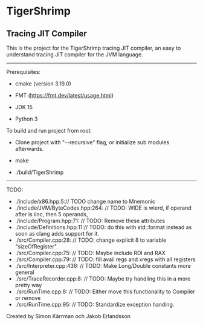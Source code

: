 # TigerShrimp

## Tracing JIT Compiler

This is the project for the TigerShrimp tracing JIT compiler,
an easy to understand tracing JIT compiler for the JVM language.

---

Prerequisites:

- cmake (version 3.19.0)

- FMT (https://fmt.dev/latest/usage.html)

- JDK 15

- Python 3

To build and run project from root:

- Clone project with "--recursive" flag, or initialize sub modules afterwards.

- make

- ./build/TigerShrimp

---

TODO:

- ./include/x86.hpp:5:// TODO change name to Mnemonic
- ./include/JVM/ByteCodes.hpp:264:    // TODO: WIDE is wierd, if operand after is iinc, then 5 operands,
- ./include/Program.hpp:71:  // TODO: Remove these attributes
- ./include/Definitions.hpp:11:// TODO: do this with std::format instead as soon as clang adds support for it.
- ./src/Compiler.cpp:28:  // TODO: change explicit 8 to variable "sizeOfRegister".
- ./src/Compiler.cpp:75:  // TODO: Maybe include RDI and RAX
- ./src/Compiler.cpp:79:  // TODO: fill avail regs and xregs with all registers
- ./src/Interpreter.cpp:436:      // TODO: Make Long/Double constants more general
- ./src/TraceRecorder.cpp:8:  // TODO: Maybe try handling this in a more pretty way
- ./src/RunTime.cpp:8:  // TODO: Either move this functionality to Compiler or remove
- ./src/RunTime.cpp:95:  // TODO: Standardize exception handing.

Created by Simon Kärrman och Jakob Erlandsson